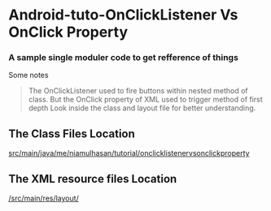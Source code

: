 # Android-tuto-OnClickListener Vs OnClick Property

### A sample single moduler code to get refference of things

Some notes
>The OnClickListener used to fire buttons within nested method of class.
>But the OnClick property of XML used to trigger method of first depth
Look inside the class and layout file for better understanding.

## The Class Files Location
[src/main/java/me/niamulhasan/tutorial/onclicklistenervsonclickproperty](src/main/java/me/niamulhasan/tutorial/onclicklistenervsonclickproperty)

## The XML resource files Location
[/src/main/res/layout/](/src/main/res/layout/)
